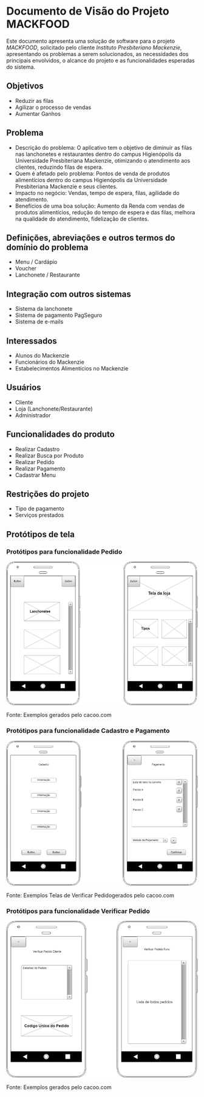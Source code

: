 # Documento de Visão do Projeto MACKFOOD

Este documento apresenta uma solução de software para o projeto *MACKFOOD*, solicitado pelo cliente *Instituto Presbiteriano Mackenzie*, apresentando os problemas a serem solucionados, as necessidades dos principais envolvidos, o alcance do projeto e as funcionalidades 
esperadas do sistema.

## Objetivos

* Reduzir as filas
* Agilizar o processo de vendas
* Aumentar Ganhos


## Problema

* Descrição do problema: O aplicativo tem o objetivo de diminuir as filas nas lanchonetes e restaurantes dentro do campus Higienópolis da Universidade Presbiteriana Mackenzie, otimizando o atendimento aos clientes, reduzindo filas de espera.
* Quem é afetado pelo problema: Pontos de venda de produtos alimentícios dentro do campus Higienópolis da Universidade Presbiteriana Mackenzie e seus clientes.
* Impacto no negócio: Vendas, tempo de espera, filas, agilidade do atendimento.
* Benefícios de uma boa solução: Aumento da Renda com vendas de produtos alimentícios, redução do tempo de espera e das filas, melhora na qualidade do atendimento, fidelização de clientes.

## Definições, abreviações e outros termos do domínio do problema

* Menu / Cardápio
* Voucher
* Lanchonete / Restaurante

## Integração com outros sistemas

* Sistema da lanchonete
* Sistema de pagamento PagSeguro
* Sistema de e-mails

## Interessados

* Alunos do Mackenzie
* Funcionários do Mackenzie
* Estabelecimentos Alimentícios no Mackenzie

## Usuários

* Cliente
* Loja (Lanchonete/Restaurante)
* Administrador

## Funcionalidades do produto

* Realizar Cadastro
* Realizar Busca por Produto
* Realizar Pedido
* Realizar Pagamento
* Cadastrar Menu

## Restrições do projeto

* Tipo de pagamento
* Serviços prestados

## Protótipos de tela

### Protótipos para funcionalidade Pedido

![Telas de Pedido](telas_de_pedido.png)

Fonte: Exemplos gerados pelo cacoo.com

### Protótipos para funcionalidade Cadastro e Pagamento

![Telas de Cadastro e Pagamento](telas_de_cadastro_e_pagamento.png)

Fonte: Exemplos Telas de Verificar Pedidogerados pelo cacoo.com

### Protótipos para funcionalidade Verificar Pedido

![Telas de Verificar Pedido](telas_de_verificar_pedido.png)

Fonte: Exemplos gerados pelo cacoo.com
